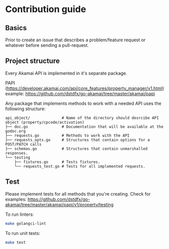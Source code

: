 # Contribution guide

## Basics

Prior to create an issue that describes a problem/feature request or whatever 
before sending a pull-request.

## Project structure

Every Akamai API is implemented in it's separate package.

PAPI (https://developer.akamai.com/api/core_features/property_manager/v1.html) example:
https://github.com/dstdfx/go-akamai/tree/master/akamai/papi

Any package that implements methods to work with a needed API uses the
following structure:

```
api_object/              # Name of the directory should desrcibe API object (property/cpcode/activation)
├── doc.go               # Documentation that will be available at the godoc.org
├── requests.go          # Methods to work with the API
├── requests_opts.go     # Structures that contain options for a POST/PATCH calls
├── schemas.go           # Structures that contain unmarshalled responses.
└── testing
    ├── fixtures.go      # Tests fixtures.
    └── requests_test.go # Tests for all implemented requests.
```

## Test

Please implement tests for all methods that you're creating.
Check for examples: https://github.com/dstdfx/go-akamai/tree/master/akamai/papi/v1/property/testing

To run linters:
```bash
make golangci-lint
```

To run unit tests:
```bash
make test
```

